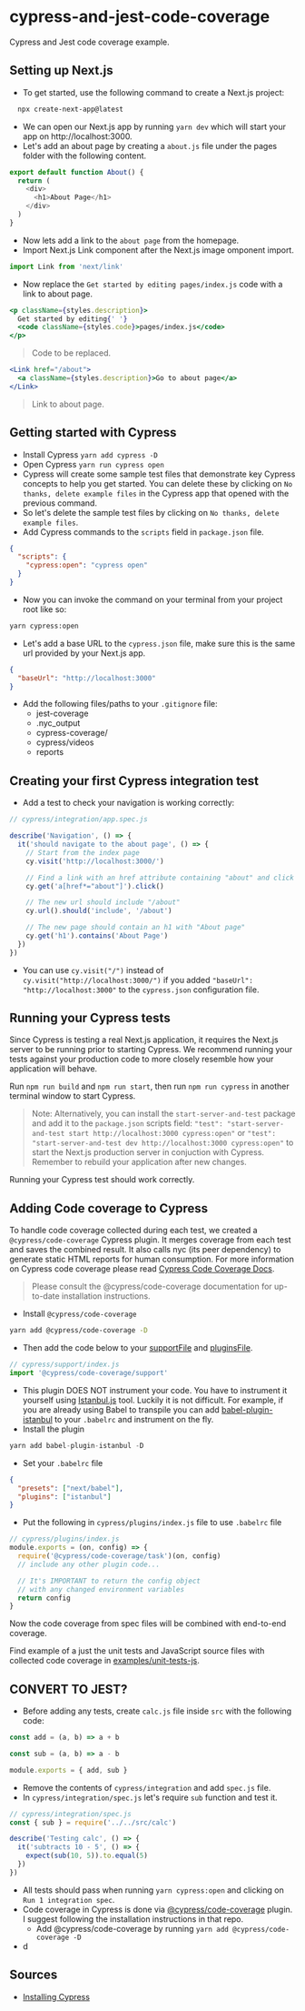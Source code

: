 # cypress-and-jest-code-coverage

Cypress and Jest code coverage example.

## Setting up Next.js

- To get started, use the following command to create a Next.js project:

```bash
  npx create-next-app@latest
```

- We can open our Next.js app by running `yarn dev` which will start your app on http://localhost:3000.
- Let's add an about page by creating a `about.js` file under the pages folder with the following content.

```js
export default function About() {
  return (
    <div>
      <h1>About Page</h1>
    </div>
  )
}
```

- Now lets add a link to the `about page` from the homepage.
- Import Next.js Link component after the Next.js image omponent import.

```js
import Link from 'next/link'
```

- Now replace the `Get started by editing pages/index.js` code with a link to about page.

```jsx
<p className={styles.description}>
  Get started by editing{' '}
  <code className={styles.code}>pages/index.js</code>
</p>
```

> Code to be replaced.

```jsx
<Link href="/about">
  <a className={styles.description}>Go to about page</a>
</Link>
```

> Link to about page.

## Getting started with Cypress

- Install Cypress `yarn add cypress -D`
- Open Cypress `yarn run cypress open`
- Cypress will create some sample test files that demonstrate key Cypress concepts to help you get started. You can delete these by clicking on `No thanks, delete example files` in the Cypress app that opened with the previous command.
- So let's delete the sample test files by clicking on `No thanks, delete example files`.
- Add Cypress commands to the `scripts` field in `package.json` file.

```json
{
  "scripts": {
    "cypress:open": "cypress open"
  }
}
```

- Now you can invoke the command on your terminal from your project root like so:

```bash
yarn cypress:open
```

- Let's add a base URL to the `cypress.json` file, make sure this is the same url provided by your Next.js app.

```json
{
  "baseUrl": "http://localhost:3000"
}
```

- Add the following files/paths to your `.gitignore` file:
  - jest-coverage
  - .nyc_output
  - cypress-coverage/
  - cypress/videos
  - reports

## Creating your first Cypress integration test

- Add a test to check your navigation is working correctly:

```js
// cypress/integration/app.spec.js

describe('Navigation', () => {
  it('should navigate to the about page', () => {
    // Start from the index page
    cy.visit('http://localhost:3000/')

    // Find a link with an href attribute containing "about" and click it
    cy.get('a[href*="about"]').click()

    // The new url should include "/about"
    cy.url().should('include', '/about')

    // The new page should contain an h1 with "About page"
    cy.get('h1').contains('About Page')
  })
})
```

- You can use `cy.visit("/")` instead of `cy.visit("http://localhost:3000/")` if you added `"baseUrl": "http://localhost:3000"` to the `cypress.json` configuration file.

## Running your Cypress tests

Since Cypress is testing a real Next.js application, it requires the Next.js server to be running prior to starting Cypress. We recommend running your tests against your production code to more closely resemble how your application will behave.

Run `npm run build` and `npm run start`, then run `npm run cypress` in another terminal window to start Cypress.

> Note: Alternatively, you can install the `start-server-and-test` package and add it to the `package.json` scripts field: `"test": "start-server-and-test start http://localhost:3000 cypress:open"` or `"test": "start-server-and-test dev http://localhost:3000 cypress:open"` to start the Next.js production server in conjuction with Cypress. Remember to rebuild your application after new changes.

Running your Cypress test should work correctly.

## Adding Code coverage to Cypress

To handle code coverage collected during each test, we created a `@cypress/code-coverage` Cypress plugin. It merges coverage from each test and saves the combined result. It also calls nyc (its peer dependency) to generate static HTML reports for human consumption.
For more information on Cypress code coverage please read [Cypress Code Coverage Docs](https://docs.cypress.io/guides/tooling/code-coverage#Introduction).

> Please consult the @cypress/code-coverage documentation for up-to-date installation instructions.

- Install `@cypress/code-coverage`

```bash
yarn add @cypress/code-coverage -D
```

- Then add the code below to your [supportFile](https://docs.cypress.io/guides/references/configuration#Folders-Files) and [pluginsFile](https://docs.cypress.io/guides/references/configuration#Folders-Files).

```js
// cypress/support/index.js
import '@cypress/code-coverage/support'
```

- This plugin DOES NOT instrument your code. You have to instrument it yourself using [Istanbul.js](https://istanbul.js.org/) tool. Luckily it is not difficult. For example, if you are already using Babel to transpile you can add [babel-plugin-istanbul](https://github.com/istanbuljs/babel-plugin-istanbul) to your `.babelrc` and instrument on the fly.
- Install the plugin

```js
yarn add babel-plugin-istanbul -D
```

- Set your `.babelrc` file

```json
{
  "presets": ["next/babel"],
  "plugins": ["istanbul"]
}
```

- Put the following in `cypress/plugins/index.js` file to use `.babelrc` file

```js
// cypress/plugins/index.js
module.exports = (on, config) => {
  require('@cypress/code-coverage/task')(on, config)
  // include any other plugin code...

  // It's IMPORTANT to return the config object
  // with any changed environment variables
  return config
}
```

Now the code coverage from spec files will be combined with end-to-end coverage.

Find example of a just the unit tests and JavaScript source files with collected code coverage in [examples/unit-tests-js](https://github.com/cypress-io/code-coverage/blob/master/examples/unit-tests-js).

## CONVERT TO JEST?

- Before adding any tests, create `calc.js` file inside `src` with the following code:

```js
const add = (a, b) => a + b

const sub = (a, b) => a - b

module.exports = { add, sub }
```

- Remove the contents of `cypress/integration` and add `spec.js` file.
- In `cypress/integration/spec.js` let's require `sub` function and test it.

```js
// cypress/integration/spec.js
const { sub } = require('../../src/calc')

describe('Testing calc', () => {
  it('subtracts 10 - 5', () => {
    expect(sub(10, 5)).to.equal(5)
  })
})
```

- All tests should pass when running `yarn cypress:open` and clicking on `Run 1 integration spec`.
- Code coverage in Cypress is done via [@cypress/code-coverage](https://github.com/cypress-io/code-coverage) plugin. I suggest following the installation instructions in that repo.
  - Add @cypress/code-coverage by running `yarn add @cypress/code-coverage -D`
- d

## Sources

- [Installing Cypress](https://docs.cypress.io/guides/getting-started/installing-cypress#System-requirements)